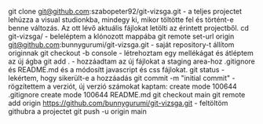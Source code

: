 git clone git@github.com:szabopeter92/git-vizsga.git - a teljes projectet lehúzza a visual studionkba, mindegy ki, mikor töltötte fel és történt-e benne változás. Az ott lévő aktuális fájlokat letölti az érintett projectből. 
cd git-vizsga/ - beleléptem a klónozott mappába
git remote set-url origin git@github.com:bunnygurumi/git-vizsga.git - saját repository-t állítom originnak
git checkout -b console - létrehoztam egy mellékágat és átléptem az új ágba
git add . - hozzáadtam az új fájlokat a staging area-hoz .gitignore és README.md és a módosítt javascript és css fájlokat.
git status - lekértem, hogy sikerült-e a hozzáadás
git commit -m "initial commit" - rögzítettem a verziót, új verzió számokat kaptam:  create mode 100644 .gitignore create mode 100644 README.md
git checkout main
git remote add origin https://github.com/bunnygurumi/git-vizsga.git - feltöltöm githubra a projectet
git push -u origin main